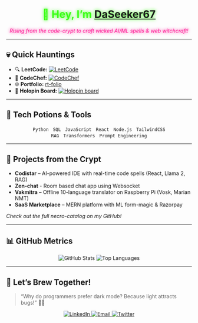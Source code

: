 <!-- 🌑🕸️ Neon Spook README for @DaSeeker67 🕸️🌑 -->


<h1 align="center">
  <span style="color:#39ff14; text-shadow:0 0 10px #39ff14;">👋 Hey, I’m <a href="https://github.com/DaSeeker67">DaSeeker67</a></span>
</h1>
<p align="center">
  <em style="color:#ff1493; text-shadow:0 0 8px #ff1493;">
    Rising from the code-crypt to craft wicked AI/ML spells & web witchcraft!
  </em>
</p>

---

## 💀 Quick Hauntings
- 🔍 **LeetCode:** <a href="https://leetcode.com/u/amitmishra4447/"><img src="https://img.shields.io/badge/LeetCode-1746-brightgreen?logo=leetcode" alt="LeetCode"/></a>  
- 🍛 **CodeChef:** <a href="https://www.codechef.com/users/batman76"><img src="https://img.shields.io/badge/CodeChef-3★-orange?logo=codechef" alt="CodeChef"/></a>  
- 🌐 **Portfolio:** <a href="https://po-rt-folio.vercel.app">rt-folio</a>  
- 🎃 **Holopin Board:** [![Holopin board](https://holopin.io/api/user/board?user=daseeker67)](https://holopin.io/@daseeker67)

---

## 🧪 Tech Potions & Tools
<p align="center">
  <code>Python</code> &nbsp; <code>SQL</code> &nbsp; <code>JavaScript</code> &nbsp; <code>React</code> &nbsp; <code>Node.js</code> &nbsp; <code>TailwindCSS</code>
  <br/>
  <code>RAG</code> &nbsp; <code>Transformers</code> &nbsp; <code>Prompt Engineering</code>
</p>

---

## 🎃 Projects from the Crypt
- **Codistar** – AI-powered IDE with real-time code spells (React, Llama 2, RAG)
- **Zen-chat** - Room based chat app using Websocket 
- **Vakmitra** – Offline 10-language translator on Raspberry Pi (Vosk, Marian NMT)  
- **SaaS Marketplace** – MERN platform with ML form-magic & Razorpay  

_Check out the full necro-catalog on my GitHub!_

---

## 📊 GitHub Metrics
<p align="center">
  <img src="https://github-readme-stats.vercel.app/api?username=DaSeeker67&show_icons=true&theme=dark&hide_border=true" alt="GitHub Stats"/>
  <img src="https://github-readme-stats.vercel.app/api/top-langs/?username=DaSeeker67&layout=compact&theme=dark&hide_border=true" alt="Top Languages"/>
</p>

---

## 👻 Let’s Brew Together!
> “Why do programmers prefer dark mode? Because light attracts bugs!” 🐛✨  

<p align="center">
  <a href="https://www.linkedin.com/in/amitmishrar2d2/">
    <img src="https://img.shields.io/badge/LinkedIn-Amit%20Mishra-blue?logo=linkedin" alt="LinkedIn"/>
  </a>
  <a href="mailto:amitmishra4447@gmail.com">
    <img src="https://img.shields.io/badge/Email-amitmishra4447@gmail.com-red?logo=gmail" alt="Email"/>
  </a>
  <a href="https://twitter.com/idkamit_">
    <img src="https://img.shields.io/badge/Twitter-@idkamit__-1DA1F2?logo=twitter" alt="Twitter"/>
  </a>
</p>
